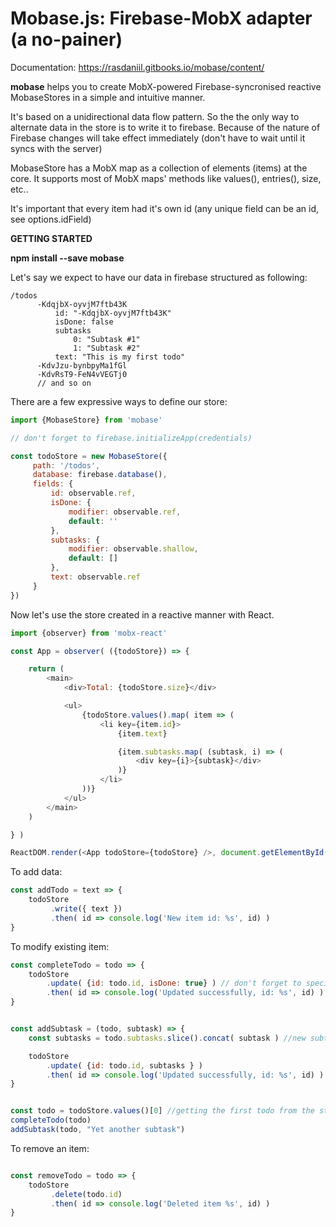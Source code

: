 # Mobase.js: Firebase-MobX adapter (a no-painer)

Documentation: https://rasdaniil.gitbooks.io/mobase/content/

**mobase** helps you to create MobX-powered Firebase-syncronised reactive MobaseStores in a simple and intuitive manner.

It's based on a unidirectional data flow pattern. So the the only way to alternate data in the store is to write it to firebase. Because of the nature of Firebase changes will take effect immediately (don't have to wait until it syncs with the server)

MobaseStore has a MobX map as a collection of elements (items) at the core. It supports most of MobX maps' methods like values(), entries(), size, etc..

It's important that every item had it's own id (any unique field can be an id, see options.idField)



**GETTING STARTED**

**npm install --save mobase**

Let's say we expect to have our data in firebase structured as following:

```
/todos
      -KdqjbX-oyvjM7ftb43K
          id: "-KdqjbX-oyvjM7ftb43K"
          isDone: false
          subtasks
              0: "Subtask #1"
              1: "Subtask #2"
          text: "This is my first todo"
      -KdvJzu-bynbpyMa1fGl
      -KdvRsT9-FeN4vVEGTj0
      // and so on
```


There are a few expressive ways to define our store:

```javascript
import {MobaseStore} from 'mobase'

// don't forget to firebase.initializeApp(credentials)

const todoStore = new MobaseStore({
     path: '/todos',
     database: firebase.database(),
     fields: {
         id: observable.ref,
         isDone: {
             modifier: observable.ref,
             default: ''
         },
         subtasks: {
             modifier: observable.shallow,
             default: []
         },
         text: observable.ref
     }
})

```


Now let's use the store created in a reactive manner with React.

```javascript
import {observer} from 'mobx-react'

const App = observer( ({todoStore}) => {

    return (
        <main>
            <div>Total: {todoStore.size}</div>

            <ul>
                {todoStore.values().map( item => (
                    <li key={item.id}>
                        {item.text}

                        {item.subtasks.map( (subtask, i) => (
                            <div key={i}>{subtask}</div>
                        )}
                    </li>
                ))}
            </ul>
        </main>
    )

} )

ReactDOM.render(<App todoStore={todoStore} />, document.getElementById('app'));
```

To add data:

```javascript
const addTodo = text => {
    todoStore
         .write({ text })
         .then( id => console.log('New item id: %s', id) )
}
```


To modify existing item:

```javascript
const completeTodo = todo => {
    todoStore
        .update( {id: todo.id, isDone: true} ) // don't forget to specify id of the object being updated
        .then( id => console.log('Updated successfully, id: %s', id) )
}


const addSubtask = (todo, subtask) => {
    const subtasks = todo.subtasks.slice().concat( subtask ) //new subtasks array

    todoStore
        .update( {id: todo.id, subtasks } )
        .then( id => console.log('Updated successfully, id: %s', id) )
}


const todo = todoStore.values()[0] //getting the first todo from the store
completeTodo(todo)
addSubtask(todo, "Yet another subtask")
```

To remove an item:

```javascript

const removeTodo = todo => {
    todoStore
         .delete(todo.id)
         .then( id => console.log('Deleted item %s', id) )
}
```





















